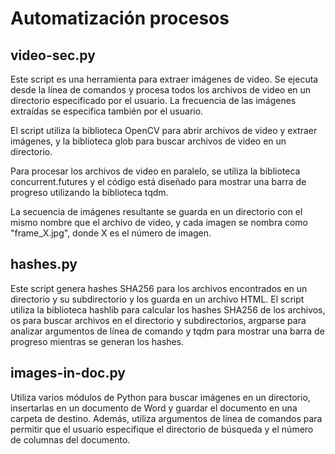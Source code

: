 # Automatización procesos

## video-sec.py
Este script es una herramienta para extraer imágenes de video. Se ejecuta desde la línea de comandos y procesa todos los archivos de video en un directorio especificado por el usuario. La frecuencia de las imágenes extraídas se especifica también por el usuario.

El script utiliza la biblioteca OpenCV para abrir archivos de video y extraer imágenes, y la biblioteca glob para buscar archivos de video en un directorio.

Para procesar los archivos de video en paralelo, se utiliza la biblioteca concurrent.futures y el código está diseñado para mostrar una barra de progreso utilizando la biblioteca tqdm.

La secuencia de imágenes resultante se guarda en un directorio con el mismo nombre que el archivo de video, y cada imagen se nombra como "frame_X.jpg", donde X es el número de imagen.

## hashes.py
Este script genera hashes SHA256 para los archivos encontrados en un directorio y su subdirectorio y los guarda en un archivo HTML. El script utiliza la biblioteca hashlib para calcular los hashes SHA256 de los archivos, os para buscar archivos en el directorio y subdirectorios, argparse para analizar argumentos de línea de comando y tqdm para mostrar una barra de progreso mientras se generan los hashes.

## images-in-doc.py
Utiliza varios módulos de Python para buscar imágenes en un directorio, insertarlas en un documento de Word y guardar el documento en una carpeta de destino. Además, utiliza argumentos de línea de comandos para permitir que el usuario especifique el directorio de búsqueda y el número de columnas del documento.